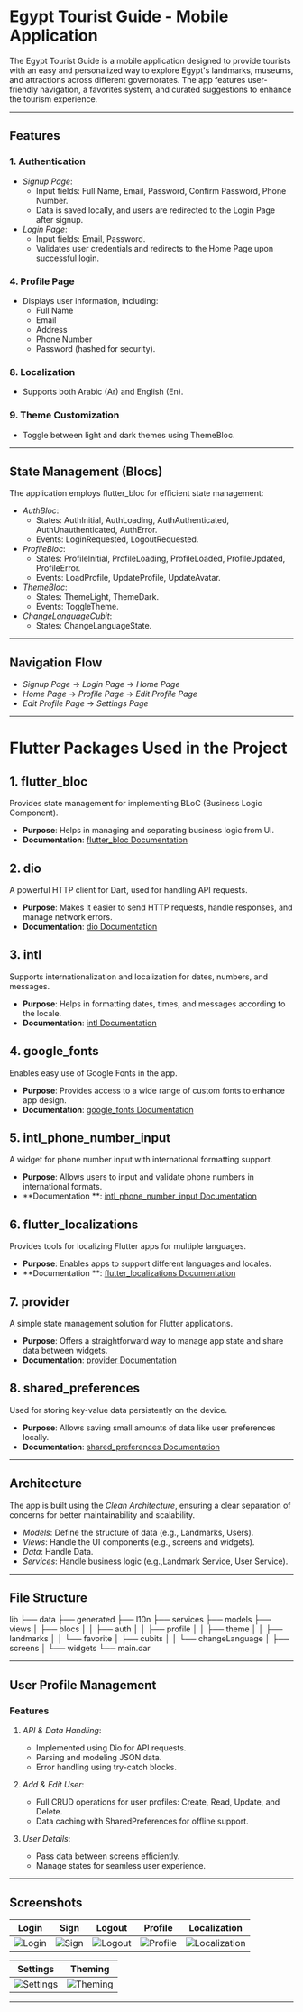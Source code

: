 # Egypt Tourist Guide - Mobile Application

The Egypt Tourist Guide is a mobile application designed to provide tourists with an easy and
personalized way to explore Egypt's landmarks, museums, and attractions across different
governorates. The app features user-friendly navigation, a favorites system, and curated suggestions
to enhance the tourism experience.

---

## Features

### 1. Authentication

- *Signup Page*:
    - Input fields: Full Name, Email, Password, Confirm Password, Phone Number.
    - Data is saved locally, and users are redirected to the Login Page after signup.
- *Login Page*:
    - Input fields: Email, Password.
    - Validates user credentials and redirects to the Home Page upon successful login.

### 4. Profile Page

- Displays user information, including:
    - Full Name
    - Email
    - Address
    - Phone Number
    - Password (hashed for security).

### 8. Localization

- Supports both Arabic (Ar) and English (En).

### 9. Theme Customization

- Toggle between light and dark themes using ThemeBloc.

---

## State Management (Blocs)

The application employs flutter_bloc for efficient state management:

- *AuthBloc*:
    - States: AuthInitial, AuthLoading, AuthAuthenticated, AuthUnauthenticated, AuthError.
    - Events: LoginRequested, LogoutRequested.
- *ProfileBloc*:
    - States: ProfileInitial, ProfileLoading, ProfileLoaded, ProfileUpdated, ProfileError.
    - Events: LoadProfile, UpdateProfile, UpdateAvatar.
- *ThemeBloc*:
    - States: ThemeLight, ThemeDark.
    - Events: ToggleTheme.
- *ChangeLanguageCubit*:
    - States: ChangeLanguageState.

---

## Navigation Flow

- *Signup Page* → *Login Page* → *Home Page*
- *Home Page* → *Profile Page* → *Edit Profile Page*
- *Edit Profile Page* → *Settings Page*

---

# Flutter Packages Used in the Project

## 1. **flutter_bloc**

Provides state management for implementing BLoC (Business Logic Component).

- **Purpose**: Helps in managing and separating business logic from UI.
- **Documentation**: [flutter_bloc Documentation](https://pub.dev/packages/flutter_bloc)

## 2. **dio**

A powerful HTTP client for Dart, used for handling API requests.

- **Purpose**: Makes it easier to send HTTP requests, handle responses, and manage network errors.
- **Documentation**: [dio Documentation](https://pub.dev/packages/dio)

## 3. **intl**

Supports internationalization and localization for dates, numbers, and messages.

- **Purpose**: Helps in formatting dates, times, and messages according to the locale.
- **Documentation**: [intl Documentation](https://pub.dev/packages/intl)

## 4. **google_fonts**

Enables easy use of Google Fonts in the app.

- **Purpose**: Provides access to a wide range of custom fonts to enhance app design.
- **Documentation**: [google_fonts Documentation](https://pub.dev/packages/google_fonts)

## 5. **intl_phone_number_input**

A widget for phone number input with international formatting support.

- **Purpose**: Allows users to input and validate phone numbers in international formats.
- **Documentation
  **: [intl_phone_number_input Documentation](https://pub.dev/packages/intl_phone_number_input)

## 6. **flutter_localizations**

Provides tools for localizing Flutter apps for multiple languages.

- **Purpose**: Enables apps to support different languages and locales.
- **Documentation
  **: [flutter_localizations Documentation](https://docs.flutter.dev/development/accessibility-and-localization/internationalization)

## 7. **provider**

A simple state management solution for Flutter applications.

- **Purpose**: Offers a straightforward way to manage app state and share data between widgets.
- **Documentation**: [provider Documentation](https://pub.dev/packages/provider)

## 8. **shared_preferences**

Used for storing key-value data persistently on the device.

- **Purpose**: Allows saving small amounts of data like user preferences locally.
- **Documentation**: [shared_preferences Documentation](https://pub.dev/packages/shared_preferences)

---

## Architecture

The app is built using the *Clean Architecture*, ensuring a clear separation of concerns for better
maintainability and scalability.

- *Models*: Define the structure of data (e.g., Landmarks, Users).
- *Views*: Handle the UI components (e.g., screens and widgets).
- *Data*: Handle Data.
- *Services*: Handle business logic (e.g.,Landmark Service, User Service).

---

## File Structure

lib
├── data
├── generated
├── l10n
├── services
├── models
├── views
│ ├── blocs
│ │ ├── auth
│ │ ├── profile
│ │ ├── theme
│ │ ├── landmarks
│ │ └── favorite
│ ├── cubits
│ │ └── changeLanguage
│ ├── screens
│ └── widgets
└── main.dar

---

## User Profile Management

### Features

1. *API & Data Handling*:
    - Implemented using Dio for API requests.
    - Parsing and modeling JSON data.
    - Error handling using try-catch blocks.

2. *Add & Edit User*:
    - Full CRUD operations for user profiles: Create, Read, Update, and Delete.
    - Data caching with SharedPreferences for offline support.

3. *User Details*:
    - Pass data between screens efficiently.
    - Manage states for seamless user experience.

---

## Screenshots

| Login               | Sign              | Logout                | Profile                 | Localization                      |
|---------------------|-------------------|-----------------------|-------------------------|-----------------------------------|
| ![Login](login.png) | ![Sign](sign.png) | ![Logout](logout.png) | ![Profile](Profile.png) | ![Localization](localization.png) |

| Settings                  | Theming                 |
|---------------------------|-------------------------|
| ![Settings](settings.png) | ![Theming](theming.png) |

---

